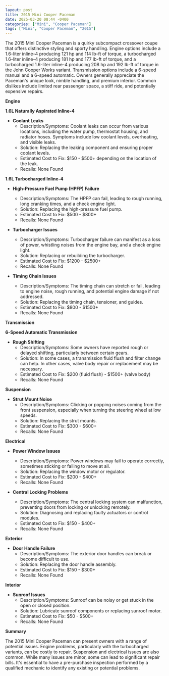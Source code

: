 ```yaml
---
layout: post
title: 2015 Mini Cooper Paceman
date: 2025-03-20 08:44 -0400
categories: ["Mini", "Cooper Paceman"]
tags: ["Mini", "Cooper Paceman", "2015"]
---
```

The 2015 Mini Cooper Paceman is a quirky subcompact crossover coupe that offers distinctive styling and sporty handling. Engine options include a 1.6-liter inline-4 producing 121 hp and 114 lb-ft of torque, a turbocharged 1.6-liter inline-4 producing 181 hp and 177 lb-ft of torque, and a turbocharged 1.6-liter inline-4 producing 208 hp and 192 lb-ft of torque in the John Cooper Works variant. Transmission options include a 6-speed manual and a 6-speed automatic. Owners generally appreciate the Paceman's unique look, nimble handling, and premium interior. Common dislikes include limited rear passenger space, a stiff ride, and potentially expensive repairs.

**Engine**

**1.6L Naturally Aspirated Inline-4**

* **Coolant Leaks**
    * Description/Symptoms: Coolant leaks can occur from various locations, including the water pump, thermostat housing, and radiator hoses. Symptoms include low coolant levels, overheating, and visible leaks.
    * Solution: Replacing the leaking component and ensuring proper coolant levels.
    * Estimated Cost to Fix: $150 - $500+ depending on the location of the leak.
    * Recalls: None Found

**1.6L Turbocharged Inline-4**

*   **High-Pressure Fuel Pump (HPFP) Failure**
    *   Description/Symptoms: The HPFP can fail, leading to rough running, long cranking times, and a check engine light.
    *   Solution: Replacing the high-pressure fuel pump.
    *   Estimated Cost to Fix: $500 - $800+
    *   Recalls: None Found

*   **Turbocharger Issues**
    *   Description/Symptoms: Turbocharger failure can manifest as a loss of power, whistling noises from the engine bay, and a check engine light.
    *   Solution: Replacing or rebuilding the turbocharger.
    *   Estimated Cost to Fix: $1200 - $2500+
    *   Recalls: None Found

*   **Timing Chain Issues**
    *   Description/Symptoms: The timing chain can stretch or fail, leading to engine noise, rough running, and potential engine damage if not addressed.
    *   Solution: Replacing the timing chain, tensioner, and guides.
    *   Estimated Cost to Fix: $800 - $1500+
    *   Recalls: None Found

**Transmission**

**6-Speed Automatic Transmission**

*   **Rough Shifting**
    *   Description/Symptoms: Some owners have reported rough or delayed shifting, particularly between certain gears.
    *   Solution: In some cases, a transmission fluid flush and filter change can help. In other cases, valve body repair or replacement may be necessary.
    *   Estimated Cost to Fix: $200 (fluid flush) - $1500+ (valve body)
    *   Recalls: None Found

**Suspension**

* **Strut Mount Noise**
    * Description/Symptoms: Clicking or popping noises coming from the front suspension, especially when turning the steering wheel at low speeds.
    * Solution: Replacing the strut mounts.
    * Estimated Cost to Fix: $300 - $600+
    * Recalls: None Found

**Electrical**

*   **Power Window Issues**
    *   Description/Symptoms: Power windows may fail to operate correctly, sometimes sticking or failing to move at all.
    *   Solution: Replacing the window motor or regulator.
    *   Estimated Cost to Fix: $200 - $400+
    *   Recalls: None Found

*   **Central Locking Problems**
    *   Description/Symptoms: The central locking system can malfunction, preventing doors from locking or unlocking remotely.
    *   Solution: Diagnosing and replacing faulty actuators or control modules.
    *   Estimated Cost to Fix: $150 - $400+
    *   Recalls: None Found

**Exterior**

*   **Door Handle Failure**
    *   Description/Symptoms: The exterior door handles can break or become difficult to use.
    *   Solution: Replacing the door handle assembly.
    *   Estimated Cost to Fix: $150 - $300+
    *   Recalls: None Found

**Interior**

*   **Sunroof Issues**
    *   Description/Symptoms: Sunroof can be noisy or get stuck in the open or closed position.
    *   Solution: Lubricate sunroof components or replacing sunroof motor.
    *   Estimated Cost to Fix: $50 - $500+
    *   Recalls: None Found

**Summary**

The 2015 Mini Cooper Paceman can present owners with a range of potential issues. Engine problems, particularly with the turbocharged variants, can be costly to repair. Suspension and electrical issues are also common. While many issues are minor, some can lead to significant repair bills. It's essential to have a pre-purchase inspection performed by a qualified mechanic to identify any existing or potential problems.

